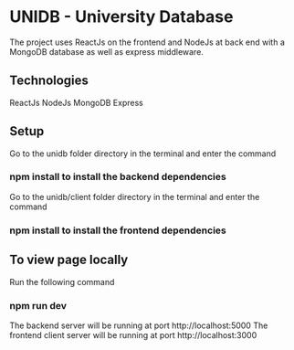 # UNIDB - University Database

The project uses ReactJs on the frontend and NodeJs at back end with a MongoDB database as well as express middleware.

## Technologies
ReactJs
NodeJs
MongoDB
Express

## Setup
Go to the unidb folder directory in the terminal and enter the command
### npm install to install the backend dependencies

Go to the unidb/client folder directory in the terminal and enter the command
### npm install to install the frontend dependencies

## To view page locally
Run the following command
### npm run dev
The backend server will be running at port http://localhost:5000
The frontend client server will be running at port http://localhost:3000